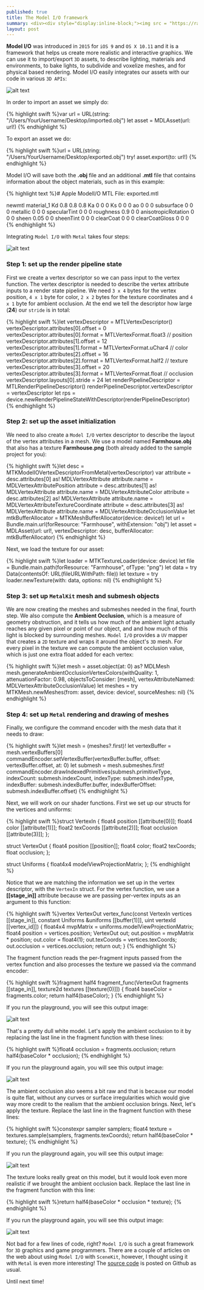 ```yaml
---
published: true
title: The Model I/O framework
summary: <div><div style="display:inline-block;"><img src = "https://raw.githubusercontent.com/MetalKit/images/master/modelio.png" alt="Metal" height="160" width="160"></div><div style="display:inline-block; width:75%; padding-left:1.5em; color:grey; vertical-align:middle;">Introducing Model I/O - a framework that helps us create more realistic and interactive graphics. Learning how we can use it to import/export 3D assets, to describe lighting, materials and environments, to bake lights, to subdivide and voxelize meshes, and for physical based rendering.</div></div>
layout: post
---
```

__Model I/O__ was introduced in `2015` for `iOS 9` and `OS X 10.11` and it is a framework that helps us create more realistic and interactive graphics. We can use it to import/export `3D` assets, to describe lighting, materials and environments, to bake lights, to subdivide and voxelize meshes, and for physical based rendering. Model I/O easily integrates our assets with our code in various `3D APIs`:

![alt text](https://github.com/MetalKit/images/raw/master/modelio_1.png "1")

In order to import an asset we simply do:

{% highlight swift %}var url = URL(string: "/Users/YourUsername/Desktop/imported.obj")
let asset = MDLAsset(url: url!)
{% endhighlight %}

To export an asset we do:

{% highlight swift %}url = URL(string: "/Users/YourUsername/Desktop/exported.obj")
try! asset.export(to: url!)
{% endhighlight %}

Model I/O will save both the __.obj__ file and an additional __.mtl__ file that contains information about the object materials, such as in this example:

{% highlight text %}# Apple ModelI/O MTL File: exported.mtl

newmtl material_1
	Kd 0.8 0.8 0.8
	Ka 0 0 0
	Ks 0 0 0
	ao 0 0 0
	subsurface 0 0 0
	metallic 0 0 0
	specularTint 0 0 0
	roughness 0.9 0 0
	anisotropicRotation 0 0 0
	sheen 0.05 0 0
	sheenTint 0 0 0
	clearCoat 0 0 0
	clearCoatGloss 0 0 0
{% endhighlight %}

Integrating `Model I/O` with `Metal` takes four steps:

![alt text](https://github.com/MetalKit/images/raw/master/modelio_2.png "2")

### Step 1: set up the render pipeline state

First we create a vertex descriptor so we can pass input to the vertex function. The vertex descriptor is needed to describe the vertex attribute inputs to a render state pipeline. We need `3 x 4` bytes for the vertex position, `4 x 1` byte for color, `2 x 2` bytes for the texture coordinates and `4 x 1` byte for ambient occlusion. At the end we tell the descriptor how large (__24__) our `stride` is in total:

{% highlight swift %}let vertexDescriptor = MTLVertexDescriptor()
vertexDescriptor.attributes[0].offset = 0
vertexDescriptor.attributes[0].format = MTLVertexFormat.float3 // position
vertexDescriptor.attributes[1].offset = 12
vertexDescriptor.attributes[1].format = MTLVertexFormat.uChar4 // color
vertexDescriptor.attributes[2].offset = 16
vertexDescriptor.attributes[2].format = MTLVertexFormat.half2 // texture
vertexDescriptor.attributes[3].offset = 20
vertexDescriptor.attributes[3].format = MTLVertexFormat.float // occlusion
vertexDescriptor.layouts[0].stride = 24
let renderPipelineDescriptor = MTLRenderPipelineDescriptor()
renderPipelineDescriptor.vertexDescriptor = vertexDescriptor
let rps = device.newRenderPipelineStateWithDescriptor(renderPipelineDescriptor)
{% endhighlight %}

### Step 2: set up the asset initialization

We need to also create a `Model I/O` vertex descriptor to describe the layout of the vertex attributes in a mesh. We use a model named __Farmhouse.obj__ that also has a texture __Farmhouse.png__ (both already added to the sample project for you):

{% highlight swift %}let desc = MTKModelIOVertexDescriptorFromMetal(vertexDescriptor)
var attribute = desc.attributes[0] as! MDLVertexAttribute
attribute.name = MDLVertexAttributePosition
attribute = desc.attributes[1] as! MDLVertexAttribute
attribute.name = MDLVertexAttributeColor
attribute = desc.attributes[2] as! MDLVertexAttribute
attribute.name = MDLVertexAttributeTextureCoordinate
attribute = desc.attributes[3] as! MDLVertexAttribute
attribute.name = MDLVertexAttributeOcclusionValue
let mtkBufferAllocator = MTKMeshBufferAllocator(device: device!)
let url = Bundle.main.url(forResource: "Farmhouse", withExtension: "obj")
let asset = MDLAsset(url: url!, vertexDescriptor: desc, bufferAllocator: mtkBufferAllocator)
{% endhighlight %}

Next, we load the texture for our asset:

{% highlight swift %}let loader = MTKTextureLoader(device: device)
let file = Bundle.main.path(forResource: "Farmhouse", ofType: "png")
let data = try Data(contentsOf: URL(fileURLWithPath: file))
let texture = try loader.newTexture(with: data, options: nil)
{% endhighlight %}

### Step 3: set up `MetalKit` mesh and submesh objects

We are now creating the meshes and submeshes needed in the final, fourth step. We also compute the __Ambient Occlusion__, which is a measure of geometry obstruction, and it tells us how much of the ambient light actually reaches any given pixel or point of our object, and and how much of this light is blocked by surrounding meshes. `Model I/O` provides a `UV` mapper that creates a `2D` texture and wraps it around the object's `3D` mesh. For every pixel in the texture we can compute the ambient occlusion value, which is just one extra float added for each vertex:

{% highlight swift %}let mesh = asset.object(at: 0) as? MDLMesh
mesh.generateAmbientOcclusionVertexColors(withQuality: 1, attenuationFactor: 0.98, objectsToConsider: [mesh], vertexAttributeNamed: MDLVertexAttributeOcclusionValue)
let meshes = try MTKMesh.newMeshes(from: asset, device: device!, sourceMeshes: nil)
{% endhighlight %}

### Step 4: set up `Metal` rendering and drawing of meshes

Finally, we configure the command encoder with the mesh data that it needs to draw:

{% highlight swift %}let mesh = (meshes?.first)!
let vertexBuffer = mesh.vertexBuffers[0]
commandEncoder.setVertexBuffer(vertexBuffer.buffer, offset: vertexBuffer.offset, at: 0)
let submesh = mesh.submeshes.first!
commandEncoder.drawIndexedPrimitives(submesh.primitiveType, indexCount: submesh.indexCount, indexType: submesh.indexType, indexBuffer: submesh.indexBuffer.buffer, indexBufferOffset: submesh.indexBuffer.offset)
{% endhighlight %}

Next, we will work on our shader functions. First we set up our structs for the vertices and uniforms:

{% highlight swift %}struct VertexIn {
    float4 position [[attribute(0)]];
    float4 color [[attribute(1)]];
    float2 texCoords [[attribute(2)]];
    float occlusion [[attribute(3)]];
};

struct VertexOut {
    float4 position [[position]];
    float4 color;
    float2 texCoords;
    float occlusion;
};

struct Uniforms {
    float4x4 modelViewProjectionMatrix;
};
{% endhighlight %}

Notice that we are matching the information we set up in the vertex descriptor, with the `VertexIn` struct.
For the vertex function, we use a __[[stage_in]]__ attribute because we are passing per-vertex inputs as an argument to this function:

{% highlight swift %}vertex VertexOut vertex_func(const VertexIn vertices [[stage_in]],
                             constant Uniforms &uniforms [[buffer(1)]],
                             uint vertexId [[vertex_id]])
{
    float4x4 mvpMatrix = uniforms.modelViewProjectionMatrix;
    float4 position = vertices.position;
    VertexOut out;
    out.position = mvpMatrix * position;
    out.color = float4(1);
    out.texCoords = vertices.texCoords;
    out.occlusion = vertices.occlusion;
    return out;
}
{% endhighlight %}

The fragment function reads the per-fragment inputs passed from the vertex function and also processes the texture we passed via the command encoder: 

{% highlight swift %}fragment half4 fragment_func(VertexOut fragments [[stage_in]],
                             texture2d<float> textures [[texture(0)]])
{
    float4 baseColor = fragments.color;
    return half4(baseColor);
}
{% endhighlight %}

If you run the playground, you will see this output image:

![alt text](https://github.com/MetalKit/images/raw/master/modelio_3.png "3")

That's a pretty dull white model. Let's apply the ambient occlusion to it by replacing the last line in the fragment function with these lines:

{% highlight swift %}float4 occlusion = fragments.occlusion;
return half4(baseColor * occlusion);
{% endhighlight %}

If you run the playground again, you will see this output image:

![alt text](https://github.com/MetalKit/images/raw/master/modelio_4.png "4")

The ambient occlusion also seems a bit raw and that is because our model is quite flat, without any curves or surface irregularities which would give way more credit to the realism that the ambient occlusion brings. Next, let's apply the texture. Replace the last line in the fragment function with these lines: 

{% highlight swift %}constexpr sampler samplers;
float4 texture = textures.sample(samplers, fragments.texCoords);
return half4(baseColor * texture);
{% endhighlight %}    

If you run the playground again, you will see this output image:

![alt text](https://github.com/MetalKit/images/raw/master/modelio_5.png "5")

The texture looks really great on this model, but it would look even more realistic if we brought the ambient occlusion back. Replace the last line in the fragment function with this line: 

{% highlight swift %}return half4(baseColor * occlusion * texture);
{% endhighlight %}

If you run the playground again, you will see this output image:

![alt text](https://github.com/MetalKit/images/raw/master/modelio_6.png "6")

Not bad for a few lines of code, right? `Model I/O` is such a great framework for `3D` graphics and game programmers. There are a couple of articles on the web about using `Model I/O` with `SceneKit`, however, I thought using it with `Metal` is even more interesting! The [source code](https://github.com/MetalKit/modelio) is posted on Github as usual.

Until next time!
